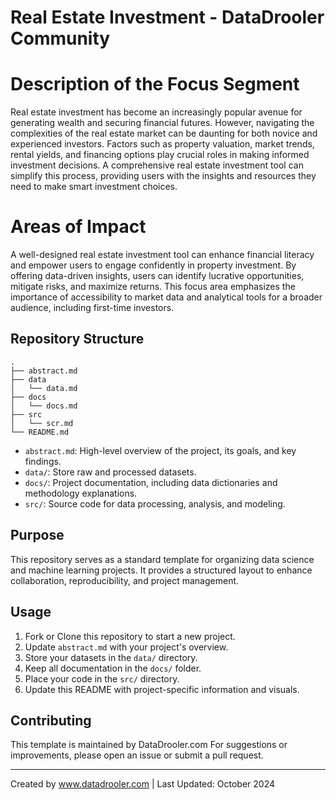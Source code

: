 # Real Estate Investment - DataDrooler Community

# Description of the Focus Segment 
Real estate investment has become an increasingly popular avenue for generating wealth and securing financial futures. However, navigating the complexities of the real estate market can be daunting for both novice and experienced investors. Factors such as property valuation, market trends, rental yields, and financing options play crucial roles in making informed investment decisions. A comprehensive real estate investment tool can simplify this process, providing users with the insights and resources they need to make smart investment choices.

# Areas of Impact 
A well-designed real estate investment tool can enhance financial literacy and empower users to engage confidently in property investment. By offering data-driven insights, users can identify lucrative opportunities, mitigate risks, and maximize returns. This focus area emphasizes the importance of accessibility to market data and analytical tools for a broader audience, including first-time investors.

## Repository Structure

```
.
├── abstract.md
├── data
│   └── data.md
├── docs
│   └── docs.md
├── src
│   └── scr.md
└── README.md

```

- `abstract.md`: High-level overview of the project, its goals, and key findings.
- `data/`: Store raw and processed datasets.
- `docs/`: Project documentation, including data dictionaries and methodology explanations.
- `src/`: Source code for data processing, analysis, and modeling.

## Purpose

This repository serves as a standard template for organizing data science and machine learning projects. It provides a structured layout to enhance collaboration, reproducibility, and project management.

## Usage

1. Fork or Clone this repository to start a new project.
2. Update `abstract.md` with your project's overview.
3. Store your datasets in the `data/` directory.
4. Keep all documentation in the `docs/` folder.
5. Place your code in the `src/` directory.
6. Update this README with project-specific information and visuals.

## Contributing

This template is maintained by DataDrooler.com 
For suggestions or improvements, please open an issue or submit a pull request.

---
Created by www.datadrooler.com | Last Updated: October 2024
